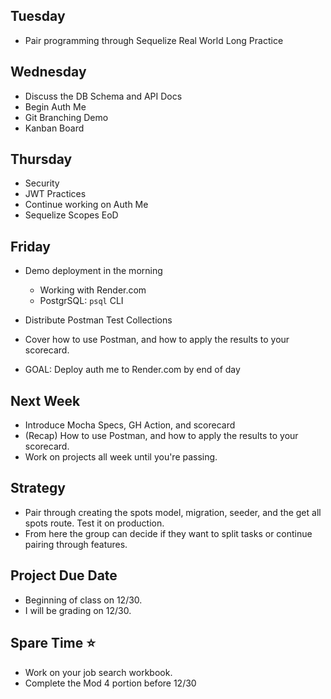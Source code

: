 ## Tuesday

- Pair programming through Sequelize Real World Long Practice

## Wednesday

- Discuss the DB Schema and API Docs
- Begin Auth Me
- Git Branching Demo
- Kanban Board

## Thursday

- Security
- JWT Practices
- Continue working on Auth Me
- Sequelize Scopes EoD

## Friday

- Demo deployment in the morning
  - Working with Render.com
  - PostgrSQL: `psql` CLI

- Distribute Postman Test Collections
- Cover how to use Postman, and how to apply the results to your scorecard.

- GOAL: Deploy auth me to Render.com by end of day

## Next Week

- Introduce Mocha Specs, GH Action, and scorecard
- (Recap) How to use Postman, and how to apply the results to your scorecard.
- Work on projects all week until you're passing.

## Strategy

- Pair through creating the spots model, migration, seeder, and the get all spots route.  Test it on production.
- From here the group can decide if they want to split tasks or continue pairing through features.

## Project Due Date

- Beginning of class on 12/30.
- I will be grading on 12/30.

## Spare Time ⭐
- Work on your job search workbook.
- Complete the Mod 4 portion before 12/30

